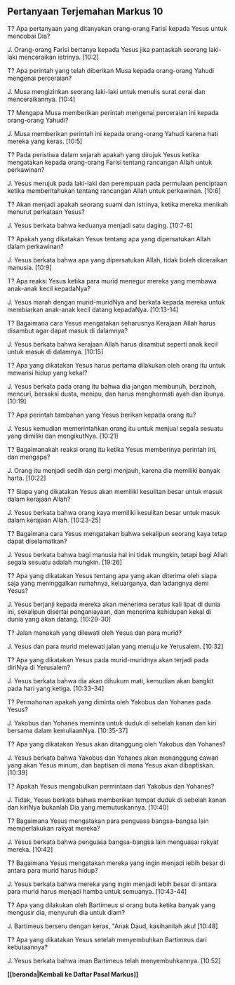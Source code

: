 ## Pertanyaan Terjemahan Markus 10 ##

T? Apa pertanyaan yang ditanyakan orang-orang Farisi kepada Yesus untuk mencobai Dia?

J. Orang-orang Farisi bertanya kepada Yesus jika pantaskah seorang laki-laki menceraikan istrinya. [10:2]

T? Apa perintah yang telah diberikan Musa kepada orang-orang Yahudi mengenai perceraian?

J. Musa mengizinkan seorang laki-laki untuk menulis surat cerai dan menceraikannya. [10:4]

T? Mengapa Musa memberikan perintah mengenai perceraian ini kepada orang-orang Yahudi?

J. Musa memberikan perintah ini kepada orang-orang Yahudi karena hati mereka yang keras. [10:5]

T? Pada peristiwa dalam sejarah apakah yang dirujuk Yesus ketika mengatakan kepada orang-orang Farisi tentang rancangan Allah untuk perkawinan?

J. Yesus merujuk pada laki-laki dan perempuan pada permulaan penciptaan ketika memberitahukan tentang rancangan Allah untuk perkawinan. [10:6]

T? Akan menjadi apakah seorang suami dan istrinya, ketika mereka menikah menurut perkataan Yesus?

J. Yesus berkata bahwa keduanya menjadi satu daging. [10:7-8]

T? Apakah yang dikatakan Yesus tentang apa yang dipersatukan Allah dalam perkawinan?

J. Yesus berkata bahwa apa yang dipersatukan Allah, tidak boleh diceraikan manusia. [10:9]

T? Apa reaksi Yesus ketika para murid menegur mereka yang membawa anak-anak kecil kepadaNya?

J. Yesus marah dengan murid-muridNya and berkata kepada mereka untuk membiarkan anak-anak kecil datang kepadaNya. [10:13-14]

T? Bagaimana cara Yesus mengatakan seharusnya Kerajaan Allah harus disambut agar dapat masuk di dalamnya?

J. Yesus berkata bahwa kerajaan Allah harus disambut seperti anak kecil untuk masuk di dalamnya. [10:15]

T? Apa yang dikatakan Yesus harus pertama dilakukan oleh orang itu untuk mewarisi hidup yang kekal?

J. Yesus berkata pada orang itu bahwa dia jangan membunuh, berzinah, mencuri, bersaksi dusta, menipu, dan harus menghormati ayah dan ibunya. [10:19]

T? Apa perintah tambahan yang Yesus berikan kepada orang itu?

J. Yesus kemudian memerintahkan orang itu untuk menjual segala sesuatu yang dimiliki dan mengikutNya. [10:21]

T? Bagaimanakah reaksi orang itu ketika Yesus memberinya perintah ini, dan mengapa?

J. Orang itu menjadi sedih dan pergi menjauh, karena dia memiliki banyak harta. [10:22]

T? Siapa yang dikatakan Yesus akan memiliki kesulitan besar untuk masuk dalam kerajaan Allah?

J. Yesus berkata bahwa orang kaya memiliki kesulitan besar untuk masuk dalam kerajaan Allah. [10:23-25]

T? Bagaimana cara Yesus mengatakan bahwa sekalipun seorang kaya tetap dapat diselamatkan?

J. Yesus berkata bahwa bagi manusia hal ini tidak mungkin, tetapi bagi Allah segala sesuatu adalah mungkin. [19:26]

T? Apa yang dikatakan Yesus tentang apa yang akan diterima oleh siapa saja yang meninggalkan rumahnya, keluarganya, dan ladangnya demi Yesus?

J. Yesus berjanji kepada mereka akan menerima seratus kali lipat di dunia ini, sekalipun disertai penganiayaan, dan menerima kehidupan kekal di dunia yang akan datang. [10:29-30]

T? Jalan manakah yang dilewati oleh Yesus dan para murid?

J. Yesus dan para murid melewati jalan yang menuju ke Yerusalem. [10:32]

T? Apa yang dikatakan Yesus pada murid-muridnya akan terjadi pada diriNya di Yerusalem?

J. Yesus berkata bahwa dia akan dihukum mati, kemudian akan bangkit pada hari yang ketiga. [10:33-34]

T? Permohonan apakah yang diminta oleh Yakobus dan Yohanes pada Yesus?

J. Yakobus dan Yohanes meminta untuk duduk di sebelah kanan dan kiri bersama dalam kemuliaanNya. [10:35-37]

T? Apa yang dikatakan Yesus akan ditanggung oleh Yakobus dan Yohanes?

J. Yesus berkata bahwa Yakobus dan Yohanes akan menanggung cawan yang akan Yesus minum, dan baptisan di mana Yesus akan dibaptiskan. [10:39]

T? Apakah Yesus mengabulkan permintaan dari Yakobus dan Yohanes?

J. Tidak, Yesus berkata bahwa memberikan tempat duduk di sebelah kanan dan kiriNya bukanlah Dia yang memutuskannya. [10:40]

T? Bagaimana Yesus mengatakan para penguasa bangsa-bangsa lain memperlakukan rakyat mereka? 

J. Yesus berkata bahwa penguasa bangsa-bangsa lain menguasai rakyat mereka. [10:42]

T? Bagaimana Yesus mengatakan mereka yang ingin menjadi lebih besar di antara para murid harus hidup?

J. Yesus berkata bahwa mereka yang ingin menjadi lebih besar di antara para murid harus menjadi hamba untuk semuanya. [10:43-44]

T? Apa yang dilakukan oleh Bartimeus si orang buta ketika banyak yang mengusir dia, menyuruh dia untuk diam?

J. Bartimeus berseru dengan keras, "Anak Daud, kasihanilah aku! [10:48]

T? Apa yang dikatakan Yesus setelah menyembuhkan Bartimeus dari kebutaannya?

J. Yesus berkata bahwa iman Bartimeus telah menyembuhkannya. [10:52]

__[[beranda|Kembali ke Daftar Pasal Markus]]__

